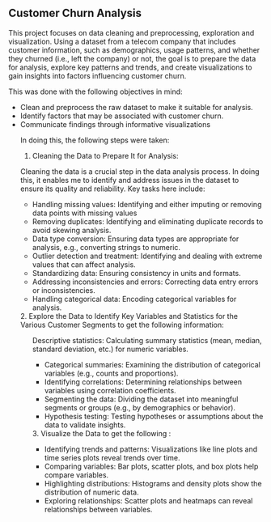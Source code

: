 <h2>Customer Churn Analysis</h2>
<p>This project focuses on data cleaning and preprocessing, exploration and visualization. Using a dataset from a telecom company that includes customer information, such as demographics, usage patterns, and whether they churned (i.e., left the company) or not, the goal is to prepare the data for analysis, explore key patterns and trends, and create visualizations to gain insights into factors influencing customer churn.</p>

<p>This was done with the following objectives in mind:</p>
<ul>
<li>Clean and preprocess the raw dataset to make it suitable for analysis.</li>
<li> Identify factors that may be associated with customer churn.</li>
<li> Communicate findings through informative visualizations </li>
</u>
<p>In doing this, the following steps were taken:</p>

1. Cleaning the Data to Prepare It for Analysis:

<p>Cleaning the data is a crucial step in the data analysis process. In doing this, it enables me to identify and address issues in the dataset to ensure its quality and reliability. Key tasks here include:</p>
<ul>
<li>Handling missing values: Identifying and either imputing or removing data points with missing values</li>
<li>Removing duplicates: Identifying and eliminating duplicate records to avoid skewing analysis.</li>
<li>Data type conversion: Ensuring data types are appropriate for analysis, e.g., converting strings to numeric.</li>
<li>Outlier detection and treatment: Identifying and dealing with extreme values that can affect analysis.</li>
<li>Standardizing data: Ensuring consistency in units and formats.</li>
<li>Addressing inconsistencies and errors: Correcting data entry errors or inconsistencies.</li>
<li>Handling categorical data: Encoding categorical variables for analysis.</li>
</ul>
2. Explore the Data to Identify Key Variables and Statistics for the Various Customer Segments to get the following information:
<ul>
<p>Descriptive statistics: Calculating summary statistics (mean, median, standard deviation, etc.) for numeric variables.</p>
<ul>
<li>Categorical summaries: Examining the distribution of categorical variables (e.g., counts and proportions).</li>
<li>Identifying correlations: Determining relationships between variables using correlation coefficients.</li>
<li>Segmenting the data: Dividing the dataset into meaningful segments or groups (e.g., by demographics or behavior).</li>
<li>Hypothesis testing: Testing hypotheses or assumptions about the data to validate insights.</li>
</ul>
3. Visualize the Data to get the following :
<ul>
<li>Identifying trends and patterns: Visualizations like line plots and time series plots reveal trends over time.</li>
<li>Comparing variables: Bar plots, scatter plots, and box plots help compare variables.</li>
<li>Highlighting distributions: Histograms and density plots show the distribution of numeric data.</li>
<li>Exploring relationships: Scatter plots and heatmaps can reveal relationships between variables.</li>
